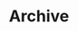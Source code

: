 ---
title: "Archive" # in any language you want
layout: "archives" # is necessary
url: "/archive"
summary: "archive"
disable_feed: true
---